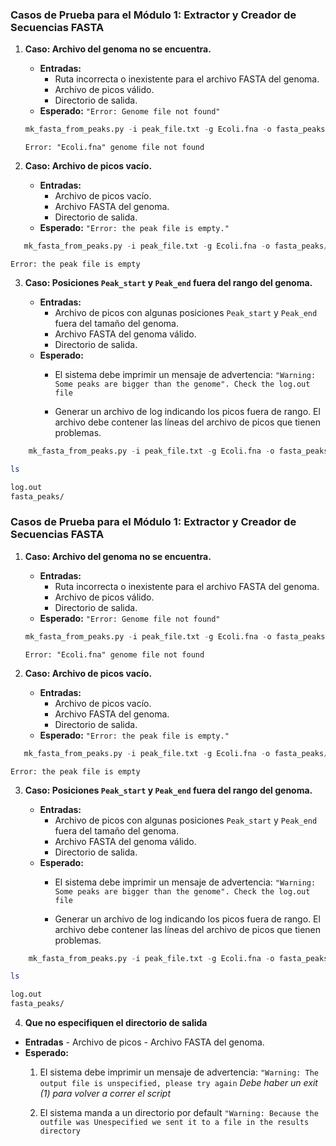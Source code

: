 ﻿### Casos de Prueba para el Módulo 1: Extractor y Creador de Secuencias FASTA


1.  **Caso: Archivo del genoma no se encuentra.**
    
    -   **Entradas:**
        -   Ruta incorrecta o inexistente para el archivo FASTA del genoma.
        -   Archivo de picos válido.
        -   Directorio de salida.
    -   **Esperado:** `"Error: Genome file not found"`
    
    ```python
    mk_fasta_from_peaks.py -i peak_file.txt -g Ecoli.fna -o fasta_peaks/ 
    ```
    ```
    Error: "Ecoli.fna" genome file not found
    ```
2.  **Caso: Archivo de picos vacío.**
    
    -   **Entradas:**
        -   Archivo de picos vacío.
        -   Archivo FASTA del genoma.
        -   Directorio de salida.
    -   **Esperado:** `"Error: the peak file is empty."`

 ```python
    mk_fasta_from_peaks.py -i peak_file.txt -g Ecoli.fna -o fasta_peaks/ 
```
  
```
Error: the peak file is empty
```

3.  **Caso: Posiciones `Peak_start` y `Peak_end` fuera del rango del genoma.**
    
    -   **Entradas:**
        -   Archivo de picos con algunas posiciones `Peak_start` y `Peak_end` fuera del tamaño del genoma.
        -   Archivo FASTA del genoma válido.
        -   Directorio de salida.
    -   **Esperado:**
        -   El sistema debe imprimir un mensaje de advertencia: `"Warning: Some peaks are bigger than the genome". Check the log.out file`
        
        -   Generar un archivo de log indicando los picos fuera de rango. El archivo debe contener las líneas del archivo de picos que tienen problemas.

```python
    mk_fasta_from_peaks.py -i peak_file.txt -g Ecoli.fna -o fasta_peaks/ 
```

```bash
ls
```

```bash
log.out
fasta_peaks/
```
### Casos de Prueba para el Módulo 1: Extractor y Creador de Secuencias FASTA


1.  **Caso: Archivo del genoma no se encuentra.**
    
    -   **Entradas:**
        -   Ruta incorrecta o inexistente para el archivo FASTA del genoma.
        -   Archivo de picos válido.
        -   Directorio de salida.
    -   **Esperado:** `"Error: Genome file not found"`
    
    ```python
    mk_fasta_from_peaks.py -i peak_file.txt -g Ecoli.fna -o fasta_peaks/ 
    ```
    ```
    Error: "Ecoli.fna" genome file not found
    ```
2.  **Caso: Archivo de picos vacío.**
    
    -   **Entradas:**
        -   Archivo de picos vacío.
        -   Archivo FASTA del genoma.
        -   Directorio de salida.
    -   **Esperado:** `"Error: the peak file is empty."`

 ```python
    mk_fasta_from_peaks.py -i peak_file.txt -g Ecoli.fna -o fasta_peaks/ 
```
  
```
Error: the peak file is empty
```

3.  **Caso: Posiciones `Peak_start` y `Peak_end` fuera del rango del genoma.**
    
    -   **Entradas:**
        -   Archivo de picos con algunas posiciones `Peak_start` y `Peak_end` fuera del tamaño del genoma.
        -   Archivo FASTA del genoma válido.
        -   Directorio de salida.
    -   **Esperado:**
        -   El sistema debe imprimir un mensaje de advertencia: `"Warning: Some peaks are bigger than the genome". Check the log.out file`
        
        -   Generar un archivo de log indicando los picos fuera de rango. El archivo debe contener las líneas del archivo de picos que tienen problemas.

```python
    mk_fasta_from_peaks.py -i peak_file.txt -g Ecoli.fna -o fasta_peaks/ 
```
```bash
ls
```

```bash
log.out
fasta_peaks/
```

4. **Que no especifiquen el directorio de salida** 
- **Entradas** 
        -   Archivo de picos 
        -   Archivo FASTA del genoma.
 -   **Esperado:**
        1.  El sistema debe imprimir un mensaje de advertencia: `"Warning: The output file is unspecified, please try again` 
        *Debe haber un exit (1) para volver a correr el script*
        
        2. El sistema manda a un directorio por default 
`"Warning: Because the outfile was Unespecified we sent it to a file in the results directory` 
